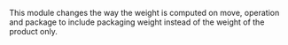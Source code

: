 This module changes the way the weight is computed on move, operation
and package to include packaging weight instead of the weight of the
product only.
